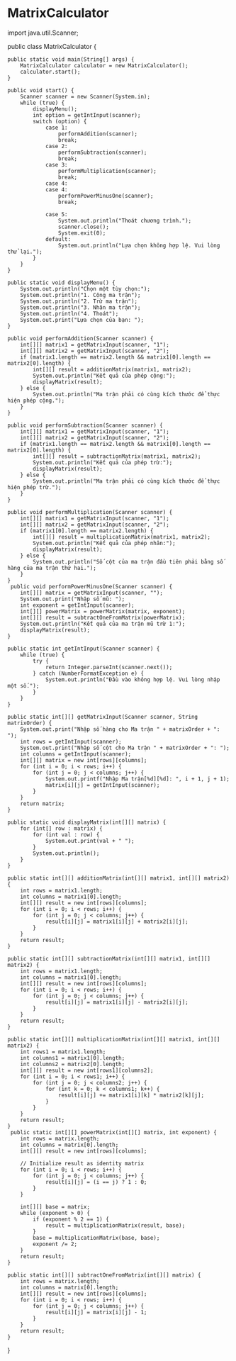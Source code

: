 # MatrixCalculator
import java.util.Scanner;

public class MatrixCalculator {

    public static void main(String[] args) {
        MatrixCalculator calculator = new MatrixCalculator();
        calculator.start();
    }

    public void start() {
        Scanner scanner = new Scanner(System.in);
        while (true) {
            displayMenu();
            int option = getIntInput(scanner);
            switch (option) {
                case 1:
                    performAddition(scanner);
                    break;
                case 2:
                    performSubtraction(scanner);
                    break;
                case 3:
                    performMultiplication(scanner);
                    break;
                case 4:
                case 4:
                    performPowerMinusOne(scanner);
                    break;
                    
                case 5:
                    System.out.println("Thoát chương trình.");
                    scanner.close();
                    System.exit(0);
                default:
                    System.out.println("Lựa chọn không hợp lệ. Vui lòng thử lại.");
            }
        }
    }

    public static void displayMenu() {
        System.out.println("Chọn một tùy chọn:");
        System.out.println("1. Cộng ma trận");
        System.out.println("2. Trừ ma trận");
        System.out.println("3. Nhân ma trận");
        System.out.println("4. Thoát");
        System.out.print("Lựa chọn của bạn: ");
    }

    public void performAddition(Scanner scanner) {
        int[][] matrix1 = getMatrixInput(scanner, "1");
        int[][] matrix2 = getMatrixInput(scanner, "2");
        if (matrix1.length == matrix2.length && matrix1[0].length == matrix2[0].length) {
            int[][] result = additionMatrix(matrix1, matrix2);
            System.out.println("Kết quả của phép cộng:");
            displayMatrix(result);
        } else {
            System.out.println("Ma trận phải có cùng kích thước để thực hiện phép cộng.");
        }
    }

    public void performSubtraction(Scanner scanner) {
        int[][] matrix1 = getMatrixInput(scanner, "1");
        int[][] matrix2 = getMatrixInput(scanner, "2");
        if (matrix1.length == matrix2.length && matrix1[0].length == matrix2[0].length) {
            int[][] result = subtractionMatrix(matrix1, matrix2);
            System.out.println("Kết quả của phép trừ:");
            displayMatrix(result);
        } else {
            System.out.println("Ma trận phải có cùng kích thước để thực hiện phép trừ.");
        }
    }

    public void performMultiplication(Scanner scanner) {
        int[][] matrix1 = getMatrixInput(scanner, "1");
        int[][] matrix2 = getMatrixInput(scanner, "2");
        if (matrix1[0].length == matrix2.length) {
            int[][] result = multiplicationMatrix(matrix1, matrix2);
            System.out.println("Kết quả của phép nhân:");
            displayMatrix(result);
        } else {
            System.out.println("Số cột của ma trận đầu tiên phải bằng số hàng của ma trận thứ hai.");
        }
    }
     public void performPowerMinusOne(Scanner scanner) {
        int[][] matrix = getMatrixInput(scanner, "");
        System.out.print("Nhập số mũ: ");
        int exponent = getIntInput(scanner);
        int[][] powerMatrix = powerMatrix(matrix, exponent);
        int[][] result = subtractOneFromMatrix(powerMatrix);
        System.out.println("Kết quả của ma trận mũ trừ 1:");
        displayMatrix(result);
    }

    public static int getIntInput(Scanner scanner) {
        while (true) {
            try {
                return Integer.parseInt(scanner.next());
            } catch (NumberFormatException e) {
                System.out.println("Đầu vào không hợp lệ. Vui lòng nhập một số.");
            }
        }
    }

    public static int[][] getMatrixInput(Scanner scanner, String matrixOrder) {
        System.out.print("Nhập số hàng cho Ma trận " + matrixOrder + ": ");
        int rows = getIntInput(scanner);
        System.out.print("Nhập số cột cho Ma trận " + matrixOrder + ": ");
        int columns = getIntInput(scanner);
        int[][] matrix = new int[rows][columns];
        for (int i = 0; i < rows; i++) {
            for (int j = 0; j < columns; j++) {
                System.out.printf("Nhập Ma trận[%d][%d]: ", i + 1, j + 1);
                matrix[i][j] = getIntInput(scanner);
            }
        }
        return matrix;
    }

    public static void displayMatrix(int[][] matrix) {
        for (int[] row : matrix) {
            for (int val : row) {
                System.out.print(val + " ");
            }
            System.out.println();
        }
    }

    public static int[][] additionMatrix(int[][] matrix1, int[][] matrix2) {
        int rows = matrix1.length;
        int columns = matrix1[0].length;
        int[][] result = new int[rows][columns];
        for (int i = 0; i < rows; i++) {
            for (int j = 0; j < columns; j++) {
                result[i][j] = matrix1[i][j] + matrix2[i][j];
            }
        }
        return result;
    }

    public static int[][] subtractionMatrix(int[][] matrix1, int[][] matrix2) {
        int rows = matrix1.length;
        int columns = matrix1[0].length;
        int[][] result = new int[rows][columns];
        for (int i = 0; i < rows; i++) {
            for (int j = 0; j < columns; j++) {
                result[i][j] = matrix1[i][j] - matrix2[i][j];
            }
        }
        return result;
    }

    public static int[][] multiplicationMatrix(int[][] matrix1, int[][] matrix2) {
        int rows1 = matrix1.length;
        int columns1 = matrix1[0].length;
        int columns2 = matrix2[0].length;
        int[][] result = new int[rows1][columns2];
        for (int i = 0; i < rows1; i++) {
            for (int j = 0; j < columns2; j++) {
                for (int k = 0; k < columns1; k++) {
                    result[i][j] += matrix1[i][k] * matrix2[k][j];
                }
            }
        }
        return result;
    }
     public static int[][] powerMatrix(int[][] matrix, int exponent) {
        int rows = matrix.length;
        int columns = matrix[0].length;
        int[][] result = new int[rows][columns];
        
        // Initialize result as identity matrix
        for (int i = 0; i < rows; i++) {
            for (int j = 0; j < columns; j++) {
                result[i][j] = (i == j) ? 1 : 0;
            }
        }

        int[][] base = matrix;
        while (exponent > 0) {
            if (exponent % 2 == 1) {
                result = multiplicationMatrix(result, base);
            }
            base = multiplicationMatrix(base, base);
            exponent /= 2;
        }
        return result;
    }

    public static int[][] subtractOneFromMatrix(int[][] matrix) {
        int rows = matrix.length;
        int columns = matrix[0].length;
        int[][] result = new int[rows][columns];
        for (int i = 0; i < rows; i++) {
            for (int j = 0; j < columns; j++) {
                result[i][j] = matrix[i][j] - 1;
            }
        }
        return result;
    }
}
